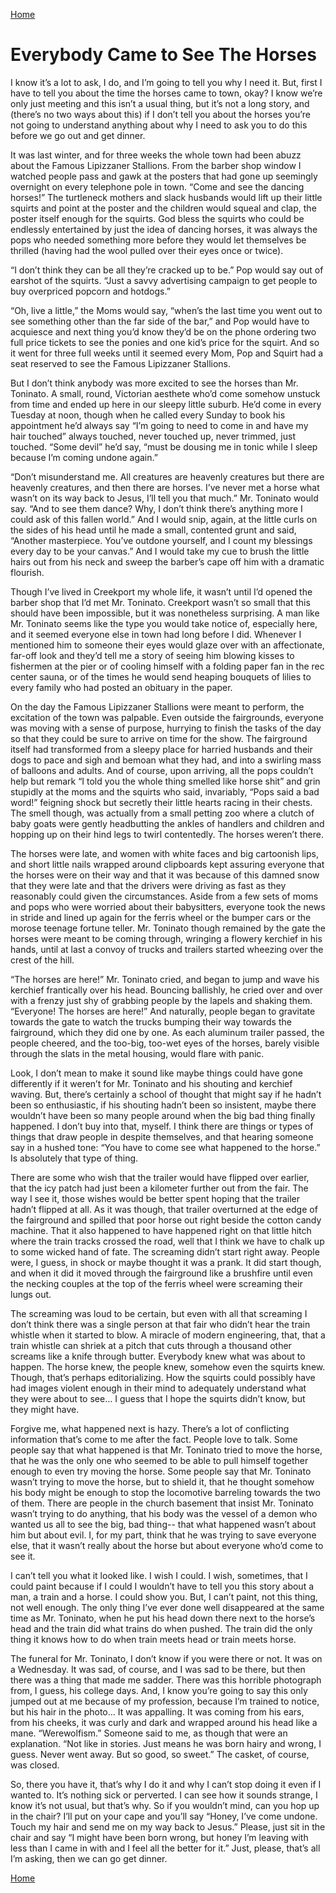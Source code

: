 [Home](../index.md) 

# Everybody Came to See The Horses
I know it’s a lot to ask, I do, and I’m going to tell you why I need it. But, first I have to tell you about the time the horses came to town, okay? I know we’re only just meeting and this isn’t a usual thing, but it’s not a long story, and (there’s no two ways about this) if I don’t tell you about the horses you’re not going to understand anything about why I need to ask you to do this before we go out and get dinner.

It was last winter, and for three weeks the whole town had been abuzz about the Famous Lipizzaner Stallions. From the barber shop window I watched people pass and gawk at the posters that had gone up seemingly overnight on every telephone pole in town. “Come and see the dancing horses!” The turtleneck mothers and slack husbands would lift up their little squirts and point at the poster and the children would squeal and clap, the poster itself enough for the squirts. God bless the squirts who could be endlessly entertained by just the idea of dancing horses, it was always the pops who needed something more before they would let themselves be thrilled (having had the wool pulled over their eyes once or twice).

“I don’t think they can be all they’re cracked up to be.” Pop would say out of earshot of the squirts. “Just a savvy advertising campaign to get people to buy overpriced popcorn and hotdogs.”

“Oh, live a little,” the Moms would say, “when’s the last time you went out to see something other than the far side of the bar,” and Pop would have to acquiesce and next thing you’d know they’d be on the phone ordering two full price tickets to see the ponies and one kid’s price for the squirt. And so it went for three full weeks until it seemed every Mom, Pop and Squirt had a seat reserved to see the Famous Lipizzaner Stallions.

But I don’t think anybody was more excited to see the horses than Mr. Toninato. A small, round, Victorian aesthete who’d come somehow unstuck from time and ended up here in our sleepy little suburb. He’d come in every Tuesday at noon, though when he called every Sunday to book his appointment he’d always say “I’m going to need to come in and have my hair touched” always touched, never touched up, never trimmed, just touched. “Some devil” he’d say, “must be dousing me in tonic while I sleep because I’m coming undone again.” 

“Don’t misunderstand me. All creatures are heavenly creatures but there are heavenly creatures, and then there are horses. I’ve never met a horse what wasn’t on its way back to Jesus, I’ll tell you that much.” Mr. Toninato would say. “And to see them dance? Why, I don’t think there’s anything more I could ask of this fallen world.” And I would snip, again, at the little curls on the sides of his head until he made a small, contented grunt and said, “Another masterpiece. You’ve outdone yourself, and I count my blessings every day to be your canvas.” And I would take my cue to brush the little hairs out from his neck and sweep the barber’s cape off him with a dramatic flourish.

Though I’ve lived in Creekport my whole life, it wasn’t until I’d opened the barber shop that I’d met Mr. Toninato. Creekport wasn’t so small that this should have been impossible, but it was nonetheless surprising. A man like Mr. Toninato seems like the type you would take notice of, especially here, and it seemed everyone else in town had long before I did. Whenever I mentioned him to someone their eyes would glaze over with an affectionate, far-off look and they’d tell me a story of seeing him blowing kisses to fishermen at the pier or of cooling himself with a folding paper fan in the rec center sauna, or of the times he would send heaping bouquets of lilies to every family who had posted an obituary in the paper.

On the day the Famous Lipizzaner Stallions were meant to perform, the excitation of the town was palpable. Even outside the fairgrounds, everyone was moving with a sense of purpose, hurrying to finish the tasks of the day so that they could be sure to arrive on time for the show. The fairground itself had transformed from a sleepy place for harried husbands and their dogs to pace and sigh and bemoan what they had, and into a swirling mass of balloons and adults. And of course, upon arriving, all the pops couldn’t help but remark “I told you the whole thing smelled like horse shit” and grin stupidly at the moms and the squirts who said, invariably, “Pops said a bad word!” feigning shock but secretly their little hearts racing in their chests. The smell though, was actually from a small petting zoo where a clutch of baby goats were gently headbutting the ankles of handlers and children and hopping up on their hind legs to twirl contentedly. The horses weren’t there.

The horses were late, and women with white faces and big cartoonish lips, and short little nails wrapped around clipboards kept assuring everyone that the horses were on their way and that it was because of this damned snow that they were late and that the drivers were driving as fast as they reasonably could given the circumstances. Aside from a few sets of moms and pops who were worried about their babysitters, everyone took the news in stride and lined up again for the ferris wheel or the bumper cars or the morose teenage fortune teller. Mr. Toninato though remained by the gate the horses were meant to be coming through, wringing a flowery kerchief in his hands, until at last a convoy of trucks and trailers started wheezing over the crest of the hill.

“The horses are here!” Mr. Toninato cried, and began to jump and wave his kerchief frantically over his head. Bouncing ballishly, he cried over and over with a frenzy just shy of grabbing people by the lapels and shaking them. “Everyone! The horses are here!” And naturally, people began to gravitate towards the gate to watch the trucks bumping their way towards the fairground, which they did one by one. As each aluminum trailer passed, the people cheered, and the too-big, too-wet eyes of the horses, barely visible through the slats in the metal housing, would flare with panic. 

Look, I don’t mean to make it sound like maybe things could have gone differently if it weren’t for Mr. Toninato and his shouting and kerchief waving. But, there’s certainly a school of thought that might say if he hadn’t been so enthusiastic, if his shouting hadn’t been so insistent, maybe there wouldn’t have been so many people around when the big bad thing finally happened. I don’t buy into that, myself. I think there are things or types of things that draw people in despite themselves, and that hearing someone say in a hushed tone: “You have to come see what happened to the horse.” Is absolutely that type of thing.

There are some who wish that the trailer would have flipped over earlier, that the icy patch had just been a kilometer further out from the fair. The way I see it, those wishes would be better spent hoping that the trailer hadn’t flipped at all. As it was though, that trailer overturned at the edge of the fairground and spilled that poor horse out right beside the cotton candy machine. That it also happened to have happened right on that little hitch where the train tracks crossed the road, well that I think we have to chalk up to some wicked hand of fate. The screaming didn’t start right away. People were, I guess, in shock or maybe thought it was a prank. It did start though, and when it did it moved through the fairground like a brushfire until even the necking couples at the top of the ferris wheel were screaming their lungs out.

The screaming was loud to be certain, but even with all that screaming I don’t think there was a single person at that fair who didn’t hear the train whistle when it started to blow. A miracle of modern engineering, that, that a train whistle can shriek at a pitch that cuts through a thousand other screams like a knife through butter. Everybody knew what was about to happen. The horse knew, the people knew, somehow even the squirts knew. Though, that’s perhaps editorializing. How the squirts could possibly have had images violent enough in their mind to adequately understand what they were about to see… I guess that I hope the squirts didn’t know, but they might have.

Forgive me, what happened next is hazy. There’s a lot of conflicting information that’s come to me after the fact. People love to talk. Some people say that what happened is that Mr. Toninato tried to move the horse, that he was the only one who seemed to be able to pull himself together enough to even try moving the horse. Some people say that Mr. Toninato wasn’t trying to move the horse, but to shield it, that he thought somehow his body might be enough to stop the locomotive barreling towards the two of them. There are people in the church basement that insist Mr. Toninato wasn’t trying to do anything, that his body was the vessel of a demon who wanted us all to see the big, bad thing-- that what happened wasn’t about him but about evil. I, for my part, think that he was trying to save everyone else, that it wasn’t really about the horse but about everyone who’d come to see it.

I can’t tell you what it looked like. I wish I could. I wish, sometimes, that I could paint because if I could I wouldn’t have to tell you this story about a man, a train and a horse. I could show you. But, I can’t paint, not this thing, not well enough. The only thing I’ve ever done well disappeared at the same time as Mr. Toninato, when he put his head down there next to the horse’s head and the train did what trains do when pushed. The train did the only thing it knows how to do when train meets head or train meets horse.

The funeral for Mr. Toninato, I don’t know if you were there or not. It was on a Wednesday. It was sad, of course, and I was sad to be there, but then there was a thing that made me sadder. There was this horrible photograph from, I guess, his college days. And, I know you’re going to say this only jumped out at me because of my profession, because I’m trained to notice, but his hair in the photo… It was appalling. It was coming from his ears, from his cheeks, it was curly and dark and wrapped around his head like a mane. “Werewolfism.” Someone said to me, as though that were an explanation. “Not like in stories. Just means he was born hairy and wrong, I guess. Never went away. But so good, so sweet.” The casket, of course, was closed. 

So, there you have it, that’s why I do it and why I can’t stop doing it even if I wanted to. It’s nothing sick or perverted. I can see how it sounds strange, I know it’s not usual, but that’s why. So if you wouldn’t mind, can you hop up in the chair? I’ll put on your cape and you’ll say “Honey, I’ve come undone. Touch my hair and send me on my way back to Jesus.” Please, just sit in the chair and say “I might have been born wrong, but honey I’m leaving with less than I came in with and I feel all the better for it.” Just, please, that’s all I’m asking, then we can go get dinner.

[Home](../index.md) 